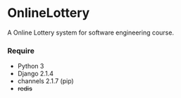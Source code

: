 # OnlineLottery
A Online Lottery system for software engineering course.

### Require
+ Python 3
+ Django 2.1.4
+ channels 2.1.7 (pip)
+ ~~redis~~